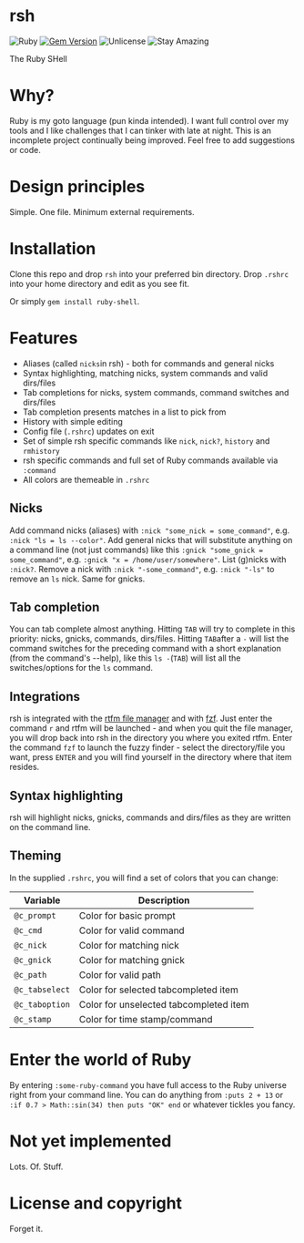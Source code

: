 # rsh
![Ruby](https://img.shields.io/badge/language-Ruby-red) [![Gem Version](https://badge.fury.io/rb/ruby-shell.svg)](https://badge.fury.io/rb/ruby-shell) ![Unlicense](https://img.shields.io/badge/license-Unlicense-green) ![Stay Amazing](https://img.shields.io/badge/Stay-Amazing-important)

The Ruby SHell

# Why?
Ruby is my goto language (pun kinda intended). I want full control over my tools and I like challenges that I can tinker with late at night. This is an incomplete project continually being improved. Feel free to add suggestions or code.

# Design principles
Simple. One file. Minimum external requirements.

# Installation
Clone this repo and drop `rsh` into your preferred bin directory. Drop `.rshrc` into your home directory and edit as you see fit.

Or simply `gem install ruby-shell`.

# Features
* Aliases (called `nicks`in rsh) - both for commands and general nicks
* Syntax highlighting, matching nicks, system commands and valid dirs/files
* Tab completions for nicks, system commands, command switches and dirs/files
* Tab completion presents matches in a list to pick from
* History with simple editing
* Config file (`.rshrc`) updates on exit
* Set of simple rsh specific commands like `nick`, `nick?`, `history` and `rmhistory`
* rsh specific commands and full set of Ruby commands available via `:command`
* All colors are themeable in `.rshrc`

## Nicks
Add command nicks (aliases) with `:nick "some_nick = some_command"`, e.g. `:nick "ls = ls --color"`. Add general nicks that will substitute anything on a command line (not just commands) like this `:gnick "some_gnick = some_command"`, e.g. `:gnick "x = /home/user/somewhere"`. List (g)nicks with `:nick?`. Remove a nick with `:nick "-some_command"`, e.g. `:nick "-ls"` to remove an `ls` nick. Same for gnicks.

## Tab completion
You can tab complete almost anything. Hitting `TAB` will try to complete in this priority: nicks, gnicks, commands, dirs/files. Hitting `TAB`after a `-` will list the command switches for the preceding command with a short explanation (from the command's --help), like this `ls -`(`TAB`) will list all the switches/options for the `ls` command.

## Integrations
rsh is integrated with the [rtfm file manager](https://github.com/isene/RTFM) and with [fzf](https://github.com/junegunn/fzf). Just enter the command `r` and rtfm will be launched - and when you quit the file manager, you will drop back into rsh in the directory you where you exited rtfm. Enter the command `fzf` to launch the fuzzy finder - select the directory/file you want, press `ENTER` and you will find yourself in the directory where that item resides. 

## Syntax highlighting
rsh will highlight nicks, gnicks, commands and dirs/files as they are written on the command line.

## Theming
In the supplied `.rshrc`, you will find a set of colors that you can change:

Variable        | Description
----------------|-----------------------------------------
`@c_prompt`     | Color for basic prompt
`@c_cmd`        | Color for valid command
`@c_nick`       | Color for matching nick
`@c_gnick`      | Color for matching gnick
`@c_path`       | Color for valid path
`@c_tabselect`  | Color for selected tabcompleted item
`@c_taboption`  | Color for unselected tabcompleted item
`@c_stamp`      | Color for time stamp/command

# Enter the world of Ruby
By entering `:some-ruby-command` you have full access to the Ruby universe right from your command line. You can do anything from `:puts 2 + 13` or `:if 0.7 > Math::sin(34) then puts "OK" end` or whatever tickles you fancy.

# Not yet implemented
Lots. Of. Stuff.

# License and copyright
Forget it.
